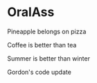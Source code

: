 # OralAss

Pineapple belongs on pizza

Coffee is better than tea

Summer is better than winter

Gordon's code update